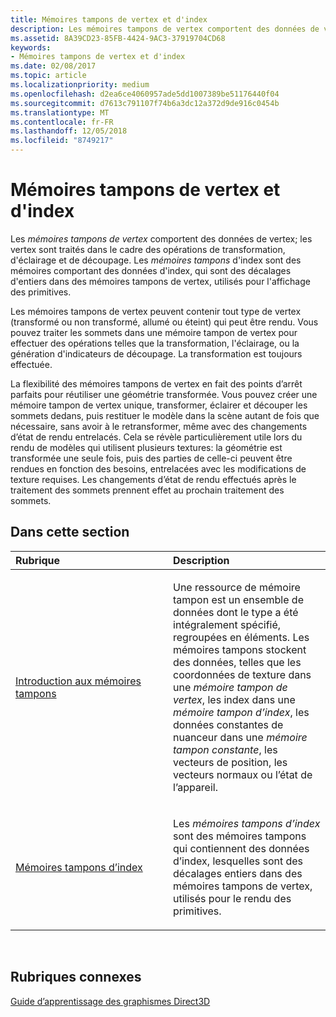 ```yaml
---
title: Mémoires tampons de vertex et d'index
description: Les mémoires tampons de vertex comportent des données de vertex; les vertex sont traités dans le cadre des opérations de transformation, d'éclairage et de découpage.
ms.assetid: 8A39CD23-85FB-4424-9AC3-37919704CD68
keywords:
- Mémoires tampons de vertex et d'index
ms.date: 02/08/2017
ms.topic: article
ms.localizationpriority: medium
ms.openlocfilehash: d2ea6ce4060957ade5dd1007389be51176440f04
ms.sourcegitcommit: d7613c791107f74b6a3dc12a372d9de916c0454b
ms.translationtype: MT
ms.contentlocale: fr-FR
ms.lasthandoff: 12/05/2018
ms.locfileid: "8749217"
---
```

# <a name="vertex-and-index-buffers"></a>Mémoires tampons de vertex et d'index


Les *mémoires tampons de vertex* comportent des données de vertex; les vertex sont traités dans le cadre des opérations de transformation, d'éclairage et de découpage. Les *mémoires tampons* d'index sont des mémoires comportant des données d'index, qui sont des décalages d'entiers dans des mémoires tampons de vertex, utilisés pour l'affichage des primitives.

Les mémoires tampons de vertex peuvent contenir tout type de vertex (transformé ou non transformé, allumé ou éteint) qui peut être rendu. Vous pouvez traiter les sommets dans une mémoire tampon de vertex pour effectuer des opérations telles que la transformation, l'éclairage, ou la génération d'indicateurs de découpage. La transformation est toujours effectuée.

La flexibilité des mémoires tampons de vertex en fait des points d’arrêt parfaits pour réutiliser une géométrie transformée. Vous pouvez créer une mémoire tampon de vertex unique, transformer, éclairer et découper les sommets dedans, puis restituer le modèle dans la scène autant de fois que nécessaire, sans avoir à le retransformer, même avec des changements d’état de rendu entrelacés. Cela se révèle particulièrement utile lors du rendu de modèles qui utilisent plusieurs textures: la géométrie est transformée une seule fois, puis des parties de celle-ci peuvent être rendues en fonction des besoins, entrelacées avec les modifications de texture requises. Les changements d’état de rendu effectués après le traitement des sommets prennent effet au prochain traitement des sommets.

## <a name="span-idin-this-sectionspanin-this-section"></a><span id="in-this-section"></span>Dans cette section


<table>
<colgroup>
<col width="50%" />
<col width="50%" />
</colgroup>
<thead>
<tr class="header">
<th align="left">Rubrique</th>
<th align="left">Description</th>
</tr>
</thead>
<tbody>
<tr class="odd">
<td align="left"><p><a href="introduction-to-buffers.md">Introduction aux mémoires tampons</a></p></td>
<td align="left"><p>Une ressource de mémoire tampon est un ensemble de données dont le type a été intégralement spécifié, regroupées en éléments. Les mémoires tampons stockent des données, telles que les coordonnées de texture dans une <em>mémoire tampon de vertex</em>, les index dans une <em>mémoire tampon d’index</em>, les données constantes de nuanceur dans une <em>mémoire tampon constante</em>, les vecteurs de position, les vecteurs normaux ou l’état de l’appareil.</p></td>
</tr>
<tr class="even">
<td align="left"><p><a href="index-buffers.md">Mémoires tampons d’index</a></p></td>
<td align="left"><p>Les <em>mémoires tampons d’index</em> sont des mémoires tampons qui contiennent des données d’index, lesquelles sont des décalages entiers dans des mémoires tampons de vertex, utilisés pour le rendu des primitives.</p></td>
</tr>
</tbody>
</table>

 

## <a name="span-idrelated-topicsspanrelated-topics"></a><span id="related-topics"></span>Rubriques connexes


[Guide d’apprentissage des graphismes Direct3D](index.md)

 

 




